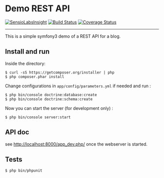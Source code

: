 # Demo REST API

[![SensioLabsInsight](https://insight.sensiolabs.com/projects/51a77b1b-c6bd-4dde-8b7f-563a7ab3036f/mini.png)][1]
[![Build Status](https://travis-ci.org/jlagneau/demo-rest-api.svg)][2]
[![Coverage Status](https://img.shields.io/coveralls/jlagneau/demo-rest-api.svg)][3]

---

This is a simple symfony3 demo of a REST API for a blog.

## Install and run

Inside the directory:

    $ curl -sS https://getcomposer.org/installer | php
    $ php composer.phar install

Change configurations in `app/config/parameters.yml` if needed and run :

	$ php bin/console doctrine:database:create
	$ php bin/console doctrine:schema:create

Now you can start the server (for development only) :

    $ php bin/console server:start

## API doc

see [http://localhost:8000/app_dev.php/][4] once the webserver is started.

## Tests

    $ php bin/phpunit

[1]: https://insight.sensiolabs.com/projects/51a77b1b-c6bd-4dde-8b7f-563a7ab3036f
[2]: https://travis-ci.org/jlagneau/demo-rest-api
[3]: https://coveralls.io/r/jlagneau/demo-rest-api
[4]: http://localhost:8000/app_dev.php/
